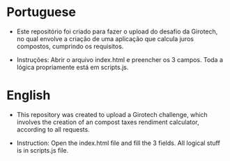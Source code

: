 # Portuguese

- Este repositório foi criado para fazer o upload do desafio da Girotech, no qual envolve a criação de uma aplicação que calcula juros compostos, cumprindo os requisitos.

- Instruções: Abrir o arquivo index.html e preencher os 3 campos. Toda a lógica propriamente está em scripts.js.

# English

- This repository was created to upload a Girotech challenge, which involves the creation of an compost taxes rendiment calculator, according to all requests.

- Instruction: Open the index.html file and fill the 3 fields. All logical stuff is in scripts.js file.